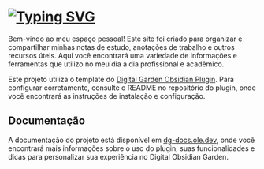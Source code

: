 # [![Typing SVG](https://readme-typing-svg.demolab.com?font=Taviraj&weight=200&size=32&pause=1000&color=F7F7F7&vCenter=true&multiline=true&repeat=false&random=true&width=435&lines=Cofre+Obisidian)](https://git.io/typing-svg)
Bem-vindo ao meu espaço pessoal! Este site foi criado para organizar e compartilhar minhas notas de estudo, anotações de trabalho e outros recursos úteis. Aqui você encontrará uma variedade de informações e ferramentas que utilizo no meu dia a dia profissional e acadêmico.

Este projeto utiliza o template do [Digital Garden Obsidian Plugin](https://github.com/oleeskild/Obsidian-Digital-Garden). Para configurar corretamente, consulte o README no repositório do plugin, onde você encontrará as instruções de instalação e configuração.

## Documentação

A documentação do projeto está disponível em [dg-docs.ole.dev](https://dg-docs.ole.dev/), onde você encontrará mais informações sobre o uso do plugin, suas funcionalidades e dicas para personalizar sua experiência no Digital Obsidian Garden.
